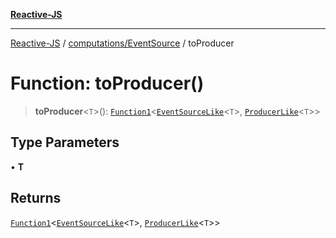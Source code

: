 [**Reactive-JS**](../../../README.md)

***

[Reactive-JS](../../../README.md) / [computations/EventSource](../README.md) / toProducer

# Function: toProducer()

> **toProducer**\<`T`\>(): [`Function1`](../../../functions/type-aliases/Function1.md)\<[`EventSourceLike`](../../interfaces/EventSourceLike.md)\<`T`\>, [`ProducerLike`](../../interfaces/ProducerLike.md)\<`T`\>\>

## Type Parameters

• **T**

## Returns

[`Function1`](../../../functions/type-aliases/Function1.md)\<[`EventSourceLike`](../../interfaces/EventSourceLike.md)\<`T`\>, [`ProducerLike`](../../interfaces/ProducerLike.md)\<`T`\>\>
